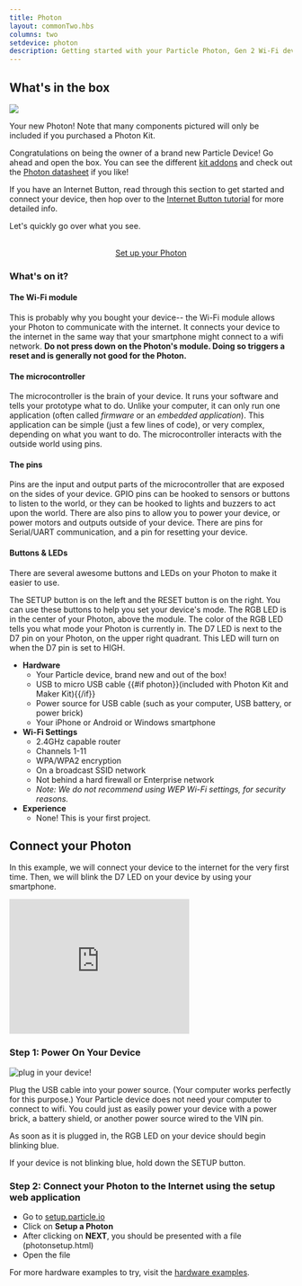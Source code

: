 ```yaml
---
title: Photon
layout: commonTwo.hbs
columns: two
setdevice: photon
description: Getting started with your Particle Photon, Gen 2 Wi-Fi device
---
```


## What's in the box
![](/assets/images/photon-kit-new.jpg)
<p class="caption">Your new Photon! Note that many components pictured will only be included if you purchased a Photon Kit.</p>

Congratulations on being the owner of a brand new Particle Device! Go ahead and open the box. You can see the different [kit addons](/reference/datasheets/accessories/legacy-accessories/) and check out the [Photon datasheet](/reference/datasheets/wi-fi/photon-datasheet/) if you like!

If you have an Internet Button, read through this section to get started and connect your device, then hop over to the [Internet Button tutorial](/reference/discontinued/hardware/button/) for more detailed info.

Let's quickly go over what you see.

<div  align="center">
<br />
<a href="https://setup.particle.io/?family=photon&device=photon"  target="_blank" class="button">Set up your Photon</a>
</div>

### What's on it?
#### The Wi-Fi module

This is probably why you bought your device-- the Wi-Fi module allows your Photon to communicate with the internet. It connects your device to the internet in the same way that your smartphone might connect to a wifi network. **Do not press down on the Photon's module. Doing so triggers a reset and is generally not good for the Photon.**

#### The microcontroller

The microcontroller is the brain of your device. It runs your software and tells your prototype what to do. Unlike your computer, it can only run one application (often called _firmware_ or an _embedded application_). This application can be simple (just a few lines of code), or very complex, depending on what you want to do. The microcontroller interacts with the outside world using pins.

#### The pins

Pins are the input and output parts of the microcontroller that are exposed on the sides of your device. GPIO pins can be hooked to sensors or buttons to listen to the world, or they can be hooked to lights and buzzers to act upon the world. There are also pins to allow you to power your device, or power motors and outputs outside of your device. There are pins for Serial/UART communication, and a pin for resetting your device.

#### Buttons & LEDs

There are several awesome buttons and LEDs on your Photon to make it easier to use.

The SETUP button is on the left and the RESET button is on the right. You can use these buttons to help you set your device's mode.
The RGB LED is in the center of your Photon, above the module. The color of the RGB LED tells you what mode your Photon is currently in.
The D7 LED is next to the D7 pin on your Photon, on the upper right quadrant. This LED will turn on when the D7 pin is set to HIGH.
* **Hardware**
  * Your Particle device, brand new and out of the box!
  * USB to micro USB cable {{#if photon}}(included with Photon Kit and Maker Kit){{/if}}
  * Power source for USB cable (such as your computer, USB battery, or power brick)
  * Your iPhone or Android or Windows smartphone
* **Wi-Fi Settings**
  * 2.4GHz capable router
  * Channels 1-11
  * WPA/WPA2 encryption
  * On a broadcast SSID network
  * Not behind a hard firewall or Enterprise network
  * *Note: We do not recommend using WEP Wi-Fi settings, for security reasons.*
* **Experience**
    * None! This is your first project.


## Connect your Photon
In this example, we will connect your device to the internet for the very first time. Then, we will blink the D7 LED on your device by using your smartphone.

<iframe src="https://player.vimeo.com/video/178282058" width="320" height="240" frameborder="0" webkitallowfullscreen mozallowfullscreen allowfullscreen></iframe>

### Step 1: Power On Your Device
![plug in your device!](/assets/images/photon-plugged-in.jpg)

Plug the USB cable into your power source. (Your computer works perfectly for this purpose.) Your Particle device does not need your computer to connect to wifi. You could just as easily power your device with a power brick, a battery shield, or another power source wired to the VIN pin.

As soon as it is plugged in, the RGB LED on your device should begin blinking blue.

If your device is not blinking blue, hold down the SETUP button.


### Step 2: Connect your Photon to the Internet using the setup web application

- Go to [setup.particle.io](https://setup.particle.io)
- Click on **Setup a Photon**
- After clicking on **NEXT**, you should be presented with a file (photonsetup.html)
- Open the file

For more hardware examples to try, visit the [hardware examples](/getting-started/hardware-tutorials/hardware-examples/).
